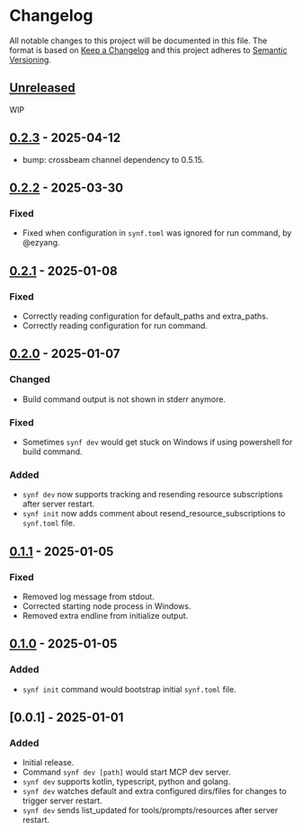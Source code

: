 # Changelog

All notable changes to this project will be documented in this file.
The format is based on [Keep a Changelog](http://keepachangelog.com/)
and this project adheres to [Semantic Versioning](http://semver.org/).

<!-- next-header -->

## [Unreleased]

WIP

## [0.2.3] - 2025-04-12

- bump: crossbeam channel dependency to 0.5.15.

## [0.2.2] - 2025-03-30

### Fixed

- Fixed when configuration in `synf.toml` was ignored for run command, by @ezyang.

## [0.2.1] - 2025-01-08

### Fixed

- Correctly reading configuration for default_paths and extra_paths.
- Correctly reading configuration for run command.

## [0.2.0] - 2025-01-07

### Changed

- Build command output is not shown in stderr anymore.

### Fixed

- Sometimes `synf dev` would get stuck on Windows if using powershell for build command.

### Added

- `synf dev` now supports tracking and resending resource subscriptions after server restart.
- `synf init` now adds comment about resend_resource_subscriptions to `synf.toml` file.

## [0.1.1] - 2025-01-05

### Fixed

- Removed log message from stdout.
- Corrected starting node process in Windows.
- Removed extra endline from initialize output.

## [0.1.0] - 2025-01-05

### Added

- `synf init` command would bootstrap initial `synf.toml` file.

## [0.0.1] - 2025-01-01

### Added

- Initial release.
- Command `synf dev [path]` would start MCP dev server.
- `synf dev` supports kotlin, typescript, python and golang.
- `synf dev` watches default and extra configured dirs/files for changes to trigger server restart. 
- `synf dev` sends list_updated for tools/prompts/resources after server restart.

<!-- next-url -->
[Unreleased]: https://github.com/strowk/synf/compare/v0.2.3...HEAD
[0.2.3]: https://github.com/strowk/synf/compare/v0.2.2...v0.2.3
[0.2.2]: https://github.com/strowk/synf/compare/v0.2.1...v0.2.2
[0.2.1]: https://github.com/strowk/synf/compare/v0.2.0...v0.2.1
[0.2.0]: https://github.com/strowk/synf/compare/v0.1.1...v0.2.0
[0.1.1]: https://github.com/strowk/synf/compare/v0.1.0...v0.1.1
[0.1.0]: https://github.com/strowk/synf/compare/v0.0.1...v0.1.0
[0.1.0]: https://github.com/strowk/synf/releases/tag/v0.1.0
